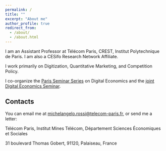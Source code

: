 ```yaml
---
permalink: /
title: ""
excerpt: "About me"
author_profile: true
redirect_from: 
  - /about/
  - /about.html
---
```


I am an Assistant Professor at Télécom Paris, CREST, Institut Polytechnique de Paris. I am also a CESifo Research Network Affiliate.

I work primarily on Digitization, Quantitative Marketing, and Competition Policy. 

I co-organize the <a href="https://sites.google.com/view/parisdigitaleconomics/">Paris Seminar Series</a> on Digital Economics and the <a href="https://sites.google.com/view/j-des/home/">joint Digital Economics Seminar</a>.



Contacts
------

You can email me at <a href="mailto:michelangelo.rossi@telecom-paris.fr">michelangelo.rossi@telecom-paris.fr</a>, or send me a letter:

Télécom Paris, Institut Mines Télécom, Département Sciences Économiques et Sociales

31 boulevard Thomas Gobert, 91120, Palaiseau, France
